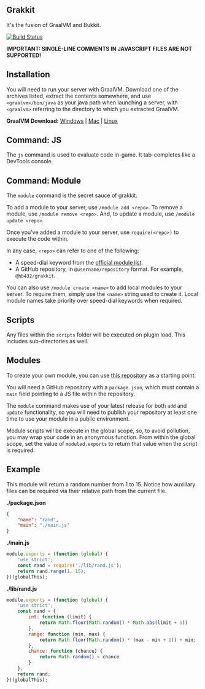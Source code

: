 ## Grakkit

It's the fusion of GraalVM and Bukkit.

[![Build Status](https://travis-ci.org/grakkit/grakkit.svg?branch=master)](https://travis-ci.org/grakkit/grakkit)

**IMPORTANT: SINGLE-LINE COMMENTS IN JAVASCRIPT FILES ARE NOT SUPPORTED!**

## Installation

You will need to run your server with GraalVM. Download one of the archives listed, extract the contents somewhere, and use `<graalvm>/bin/java` as your java path when launching a server, with `<graalvm>` referring to the directory to which you extracted GraalVM.

**GraalVM Download:** [Windows](https://github.com/graalvm/graalvm-ce-builds/releases/download/vm-20.0.0/graalvm-ce-java11-windows-amd64-20.0.0.zip) | [Mac](https://github.com/graalvm/graalvm-ce-builds/releases/download/vm-20.0.0/graalvm-ce-java11-darwin-amd64-20.0.0.tar.gz) | [Linux](https://github.com/graalvm/graalvm-ce-builds/releases/download/vm-20.0.0/graalvm-ce-java11-linux-amd64-20.0.0.tar.gz)

## Command: JS

The `js` command is used to evaluate code in-game. It tab-completes like a DevTools console.

## Command: Module

The `module` command is the secret sauce of grakkit.

To add a module to your server, use `/module add <repo>`. To remove a module, use `/module remove <repo>`. And, to update a module, use `/module update <repo>`.

Once you've added a module to your server, use `require(<repo>)` to execute the code within.

In any case, `<repo>` can refer to one of the following:

-   A speed-dial keyword from the [official module list](https://github.com/hb432/grakkit/blob/master/modules.json).
-   A GitHub repository, in `@username/repository` format. For example, `@hb432/grakkit`.

You can also use `/module create <name>` to add local modules to your server. To require them, simply use the `<name>` string used to create it. Local module names take priority over speed-dial keywords when required.

## Scripts

Any files within the `scripts` folder will be executed on plugin load. This includes sub-directories as well.

## Modules

To create your own module, you can use [this repository](https://github.com/hb432/grakkit-test/) as a starting point.

You will need a GitHub repository with a `package.json`, which must contain a `main` field pointing to a JS file within the repository.

The `module` command makes use of your latest release for both `add` and `update` functionality, so you will need to publish your repository at least one time to use your module in a public environment.

Module scripts will be execute in the global scope, so, to avoid pollution, you may wrap your code in an anonymous function. From within the global scope, set the value of `moduled.exports` to return that value when the script is required.

## Example

This module will return a random number from 1 to 15. Notice how auxillary files can be required via their relative path from the current file.

**./package.json**

```json
{
    "name": "rand",
    "main": "./main.js"
}
```

**./main.js**

```js
module.exports = (function (global) {
    'use strict';
    const rand = require('./lib/rand.js');
    return rand.range(1, 15);
})(globalThis);
```

**./lib/rand.js**

```js
module.exports = (function (global) {
    'use strict';
    const rand = {
        int: function (limit) {
            return Math.floor(Math.random() * Math.abs(limit + 1))
        },
        range: function (min, max) {
            return Math.floor(Math.random() * (max - min + 1)) + min;
        },
        chance: function (chance) {
            return Math.random() < chance
        }
    };
    return rand;
})(globalThis);
```
